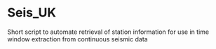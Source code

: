 # Seis_UK
Short script to automate retrieval of station information for use in time window extraction from continuous seismic data
